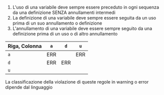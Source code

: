 1. L'uso di una variabile deve sempre essere preceduto in ogni sequenza da una definizione SENZA annullamenti intermedi
2. La definizione di una variabile deve sempre essere seguita da un uso prima di un suo annullamento o definizione
3. L'annullamento di una variabile deve essere sempre seguito da una definizione prima di un uso o di altro annullamento

| Riga, Colonna    | `a`   | `d`   | `u`   |
| --- | --- | --- | --- |
| `a`   | ERR |     | ERR |
| `d`   | ERR | ERR |     |
| `u`    |     |     |     |

La classificazione della violazione di queste regole in warning o error dipende dal linguaggio